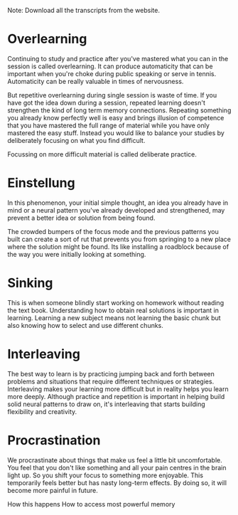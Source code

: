 Note: Download all the transcripts from the website.

# Overlearning
Continuing to study and practice after you've mastered what you can in the session is called overlearning. It can produce automaticity that can be important when you're choke during public speaking or serve in tennis. Automaticity can be really valuable in times of nervousness. 

But repetitive overlearning during single session is waste of time.  If you have got the idea down during a session, repeated learning doesn't strengthen the kind of long term memory connections. Repeating something you already know perfectly well is easy and brings illusion of competence that you have mastered the full range of material while you have only mastered the easy stuff. Instead you would like to balance your studies by deliberately focusing on what you find difficult. 

Focussing on more difficult material is called deliberate practice. 

# Einstellung
In this phenomenon, your initial simple thought, an idea you already have in mind or a neural pattern you've already developed and strengthened, may prevent a better idea or solution from being found.

The crowded bumpers of the focus mode and the previous patterns you built can create a sort of rut that prevents you from springing to a new place where the solution might be found. Its like installing a roadblock because of the way you were initially looking at something. 

# Sinking
This is when someone blindly start working on homework without reading the text book. Understanding how to obtain real solutions is important in learning. Learning a new subject means not learning the basic chunk but also knowing how to select and use different chunks. 

# Interleaving
The best way to learn is by practicing jumping back and forth between problems and situations that require different techniques or strategies. Interleaving makes your learning more difficult but in reality helps you learn more deeply. Although practice and repetition is important in helping build solid neural patterns to draw on, it's interleaving that starts building flexibility and creativity.


# Procrastination
We procrastinate about things that make us feel a little bit uncomfortable. You feel that you don't like something and all your pain centres in the brain light up. So you shift your focus to something more enjoyable. This temporarily feels better but has nasty long-term effects. By doing so, it will become more painful in future. 

How this happens
How to access most powerful memory


<!--stackedit_data:
eyJoaXN0b3J5IjpbLTE3MzI1NDA2MjcsMTg3MTYzODE3MSwtNj
UzMjg0MzAyLDIxNDYyMjM0MDUsOTc3Mzk1OTIsLTgwNzk3MTcx
OSw0NTE1MjI0MzJdfQ==
-->